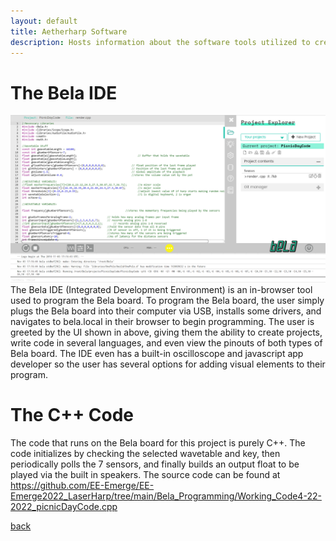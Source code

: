 ```yaml
---
layout: default
title: Aetherharp Software
description: Hosts information about the software tools utilized to create the Aetherharp
---
```


# The Bela IDE
![IDEScreenshot](/assets/images/IDE-Screenshot.png "Bela IDE")
The Bela IDE (Integrated Development Environment) is an in-browser tool used to program the Bela board. To program the Bela board, the user simply plugs the Bela board into their computer via USB, installs some drivers, and navigates to bela.local in their browser to begin programming. The user is greeted by the UI shown in above, giving them the ability to create projects, write code in several languages, and even view the pinouts of both types of Bela board. The IDE even has a built-in oscilloscope and javascript app developer so the user has several options for adding visual elements to their program.

# The C++ Code
The code that runs on the Bela board for this project is purely C++. The code initializes by checking the selected wavetable and key, then periodically polls the 7 sensors, and finally builds an output float to be played via the built in speakers. The source code can be found at https://github.com/EE-Emerge/EE-Emerge2022_LaserHarp/tree/main/Bela_Programming/Working_Code4-22-2022_picnicDayCode.cpp




[back](./)
